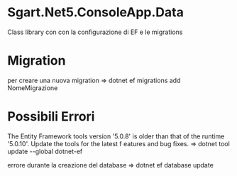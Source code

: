 # Sgart.Net5.ConsoleApp.Data
Class library con con la configurazione di EF e le migrations

# Migration
per creare una nuova migration
=> dotnet ef migrations add NomeMigrazione

# Possibili Errori

The Entity Framework tools version '5.0.8' is older than that of the runtime '5.0.10'. Update the tools for the latest f eatures and bug fixes. 
=> dotnet tool update --global dotnet-ef

errore durante la creazione del database
=> dotnet ef database update
